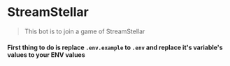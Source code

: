 # StreamStellar

> This bot is to join a game of StreamStellar

#### First thing to do is replace `.env.example` to `.env` and replace it's variable's values to your ENV values
